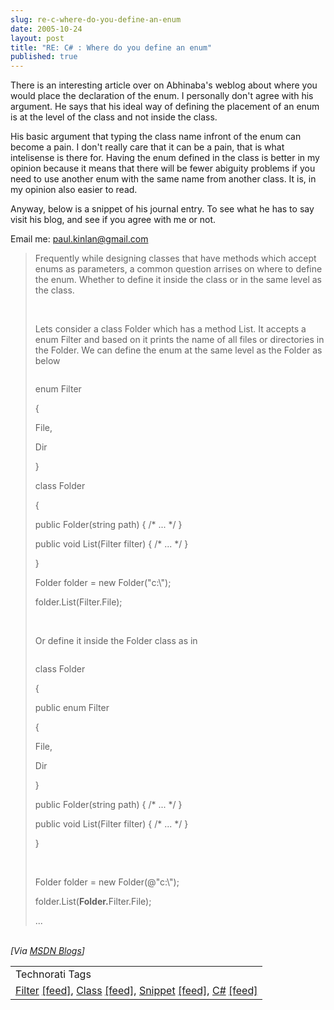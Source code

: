 ```yaml
---
slug: re-c-where-do-you-define-an-enum
date: 2005-10-24
layout: post
title: "RE: C# : Where do you define an enum"
published: true
---
```

There is an interesting article over on Abhinaba's weblog about where you would place the declaration of the enum.  I personally don't agree with his argument.  He says that his ideal way of defining the placement of an enum is at the level of the class and not inside the class.<p />His basic argument that typing the class name infront of the enum can become a pain.  I don't really care that it can be a pain, that is what intelisense is there for.  Having the enum defined in the class is better in my opinion because it means that there will be fewer abiguity problems if you need to use another enum with the same name from another class.  It is, in my opinion also easier to read.<p />Anyway, below is a snippet of his journal entry.   To see what he has to say visit his blog, and see if you agree with me or not.<p />Email me: <a href="mailto:%20paul.kinlan@gmail.com">paul.kinlan@gmail.com</a><p /><blockquote>
<p>Frequently while designing classes that have methods which accept enums as parameters, a common question arrises on where to define the enum. Whether to define it inside the class or in the same level as the class. </p>
<br /><p>Lets consider a class Folder which has a method List. It accepts a enum Filter and based on it prints the name of all files or directories in the Folder. We can define the enum at the same level as the Folder as below</p>
<div class="CodeRay">
  <div class="code"><pre></pre></div>
</div>

<p>enum Filter</p>
<p>{</p>
<p>    File,</p>
<p>    Dir</p>
<p>}</p>
<p>class Folder</p>
<p>{</p>
<p>    public Folder(string path) { /* ... */ }</p>
<p>    public void List(Filter filter) { /* ... */ }</p>
<p>}</p>
<p>Folder folder = new Folder("c:\");</p>
<p>folder.List(Filter.File);</p>
<br /><p>Or define it inside the Folder class as in</p>
<div class="CodeRay">
  <div class="code"><pre></pre></div>
</div>

<p>class Folder</p>
<p>{</p>
<p>    public enum Filter</p>
<p>    {</p>
<p>        File,</p>
<p>        Dir</p>
<p>    }</p>
<p>    public Folder(string path) { /* ... */ }</p>
<p>    public void List(Filter filter) { /* ... */ }</p>
<p>}</p>
<p> </p>
<p>Folder folder = new Folder(@"c:\");</p>
<p>folder.List(<strong>Folder.</strong>Filter.File);</p>
<p>...</p>
</blockquote><br /><i>[Via <a href="http://blogs.msdn.com/abhinaba/archive/2005/10/24/484120.aspx">MSDN Blogs</a>]</i><p /><table class="TechnoratiHead TagHeader">
<tr><td>Technorati Tags</td></tr>
<tr class="Technorati"><td>
<a href="http://www.technorati.com/tag/Filter" class="Tag" rel="tag">Filter</a> <a href="http://feeds.technorati.com/feed/posts/tag/Filter" class="Tag">[feed]</a>, <a href="http://www.technorati.com/tag/Class" class="Tag" rel="tag">Class</a> <a href="http://feeds.technorati.com/feed/posts/tag/Class" class="Tag">[feed]</a>, <a href="http://www.technorati.com/tag/Snippet" class="Tag" rel="tag">Snippet</a> <a href="http://feeds.technorati.com/feed/posts/tag/Snippet" class="Tag">[feed]</a>, <a href="http://www.technorati.com/tag/C#" class="Tag" rel="tag">C#</a> <a href="http://feeds.technorati.com/feed/posts/tag/C#" class="Tag">[feed]</a>
</td></tr>
</table><div class="blogger-post-footer"><img class="posterous_download_image" src="https://blogger.googleusercontent.com/tracker/8109338-113017879645349247?l=www.kinlan.co.uk%2Findex.html" height="1" alt="" width="1" /></div>

